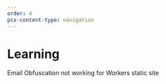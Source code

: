 ```yaml
---
order: 4
pcx-content-type: navigation
---
```


# Learning

<DirectoryListing path="/learning"/>
Email Obfuscation not working for Workers static site

